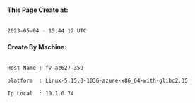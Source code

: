 
   
#### This Page Create at:

```bash

2023-05-04 - 15:44:12 UTC

```

#### Create By Machine:

```bash

Host Name : fv-az627-359

platform  : Linux-5.15.0-1036-azure-x86_64-with-glibc2.35

Ip Local  : 10.1.0.74

```

